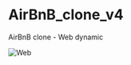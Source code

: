 # AirBnB_clone_v4
AirBnB clone - Web dynamic

![Web](https://s3.amazonaws.com/intranet-projects-files/concepts/74/hbnb_step5.png)
